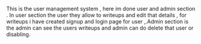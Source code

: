 This is the user management system , here im done user and admin section . In user section the user they allow to writeups and edit that details , for writeups i have created signup and login page for user ,.Admin section is the admin can see  the users writeups and admin can do delete that user or disabling.